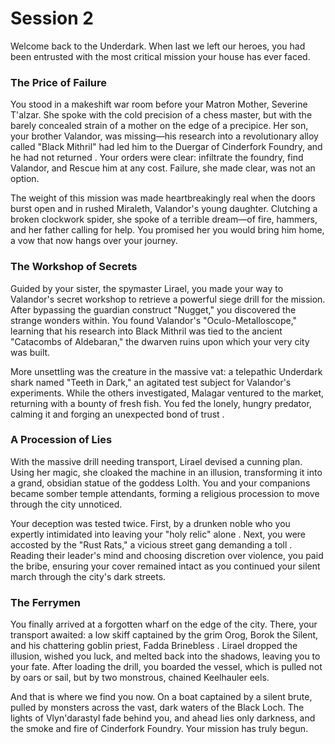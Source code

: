 # Session 2

Welcome back to the Underdark. When last we left our heroes, you had been entrusted with the most critical mission your house has ever faced.

### **The Price of Failure**

You stood in a makeshift war room before your Matron Mother, Severine T'alzar. She spoke with the cold precision of a chess master, but with the barely concealed strain of a mother on the edge of a precipice. Her son, your brother Valandor, was missing—his research into a revolutionary alloy called "Black Mithril" had led him to the Duergar of Cinderfork Foundry, and he had not returned . Your orders were clear: infiltrate the foundry, find Valandor, and Rescue him at any cost. Failure, she made clear, was not an option.

The weight of this mission was made heartbreakingly real when the doors burst open and in rushed Miraleth, Valandor's young daughter. Clutching a broken clockwork spider, she spoke of a terrible dream—of fire, hammers, and her father calling for help. You promised her you would bring him home, a vow that now hangs over your journey.

### **The Workshop of Secrets**

Guided by your sister, the spymaster Lirael, you made your way to Valandor's secret workshop to retrieve a powerful siege drill for the mission. After bypassing the guardian construct "Nugget," you discovered the strange wonders within. You found Valandor's "Oculo-Metalloscope," learning that his research into Black Mithril was tied to the ancient "Catacombs of Aldebaran," the dwarven ruins upon which your very city was built.

More unsettling was the creature in the massive vat: a telepathic Underdark shark named "Teeth in Dark," an agitated test subject for Valandor's experiments. While the others investigated, Malagar ventured to the market, returning with a bounty of fresh fish. You fed the lonely, hungry predator, calming it and forging an unexpected bond of trust .

### **A Procession of Lies**

With the massive drill needing transport, Lirael devised a cunning plan. Using her magic, she cloaked the machine in an illusion, transforming it into a grand, obsidian statue of the goddess Lolth. You and your companions became somber temple attendants, forming a religious procession to move through the city unnoticed.

Your deception was tested twice. First, by a drunken noble who you expertly intimidated into leaving your "holy relic" alone . Next, you were accosted by the "Rust Rats," a vicious street gang demanding a toll . Reading their leader's mind and choosing discretion over violence, you paid the bribe, ensuring your cover remained intact as you continued your silent march through the city's dark streets.

### **The Ferrymen**

You finally arrived at a forgotten wharf on the edge of the city. There, your transport awaited: a low skiff captained by the grim Orog, Borok the Silent, and his chattering goblin priest, Fadda Brinebless . Lirael dropped the illusion, wished you luck, and melted back into the shadows, leaving you to your fate. After loading the drill, you boarded the vessel, which is pulled not by oars or sail, but by two monstrous, chained Keelhauler eels.

And that is where we find you now. On a boat captained by a silent brute, pulled by monsters across the vast, dark waters of the Black Loch. The lights of Vlyn'darastyl fade behind you, and ahead lies only darkness, and the smoke and fire of Cinderfork Foundry. Your mission has truly begun.
